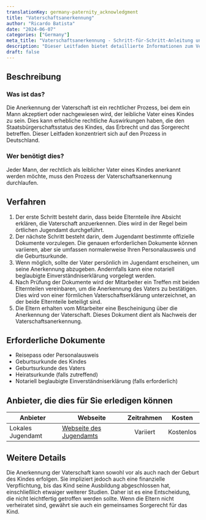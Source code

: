 ```yaml
---
translationKey: germany-paternity_acknowledgment
title: "Vaterschaftsanerkennung"
author: "Ricardo Batista"
date: "2024-06-07"
categories: ["Germany"]
meta_title: "Vaterschaftsanerkennung - Schritt-für-Schritt-Anleitung und erforderliche Dokumente"
description: "Dieser Leitfaden bietet detaillierte Informationen zum Verfahren der Vaterschaftsanerkennung in Deutschland"
draft: false
---
```


## Beschreibung
### Was ist das?
Die Anerkennung der Vaterschaft ist ein rechtlicher Prozess, bei dem ein Mann akzeptiert oder nachgewiesen wird, der leibliche Vater eines Kindes zu sein. Dies kann erhebliche rechtliche Auswirkungen haben, die den Staatsbürgerschaftsstatus des Kindes, das Erbrecht und das Sorgerecht betreffen. Dieser Leitfaden konzentriert sich auf den Prozess in Deutschland.

### Wer benötigt dies?
Jeder Mann, der rechtlich als leiblicher Vater eines Kindes anerkannt werden möchte, muss den Prozess der Vaterschaftsanerkennung durchlaufen.

## Verfahren
1. Der erste Schritt besteht darin, dass beide Elternteile ihre Absicht erklären, die Vaterschaft anzuerkennen. Dies wird in der Regel beim örtlichen Jugendamt durchgeführt.
2. Der nächste Schritt besteht darin, dem Jugendamt bestimmte offizielle Dokumente vorzulegen. Die genauen erforderlichen Dokumente können variieren, aber sie umfassen normalerweise Ihren Personalausweis und die Geburtsurkunde.
3. Wenn möglich, sollte der Vater persönlich im Jugendamt erscheinen, um seine Anerkennung abzugeben. Andernfalls kann eine notariell beglaubigte Einverständniserklärung vorgelegt werden.
4. Nach Prüfung der Dokumente wird der Mitarbeiter ein Treffen mit beiden Elternteilen vereinbaren, um die Anerkennung des Vaters zu bestätigen. Dies wird von einer förmlichen Vaterschaftserklärung unterzeichnet, an der beide Elternteile beteiligt sind.
5. Die Eltern erhalten vom Mitarbeiter eine Bescheinigung über die Anerkennung der Vaterschaft. Dieses Dokument dient als Nachweis der Vaterschaftsanerkennung.

## Erforderliche Dokumente
- Reisepass oder Personalausweis
- Geburtsurkunde des Kindes
- Geburtsurkunde des Vaters
- Heiratsurkunde (falls zutreffend)
- Notariell beglaubigte Einverständniserklärung (falls erforderlich)

## Anbieter, die dies für Sie erledigen können

| Anbieter        |     Webseite     |     Zeitrahmen    |       Kosten      |
| --------------- | --------------- |  :-------------: | :-------------: |
| Lokales Jugendamt      |  [Webseite des Jugendamts](https://www.bmfsfj.de/bmfsfj/themen/jugendhilfe/jugendaemter)       |      Variiert      |        Kostenlos       |

## Weitere Details
Die Anerkennung der Vaterschaft kann sowohl vor als auch nach der Geburt des Kindes erfolgen. Sie impliziert jedoch auch eine finanzielle Verpflichtung, bis das Kind seine Ausbildung abgeschlossen hat, einschließlich etwaiger weiterer Studien. Daher ist es eine Entscheidung, die nicht leichtfertig getroffen werden sollte. Wenn die Eltern nicht verheiratet sind, gewährt sie auch ein gemeinsames Sorgerecht für das Kind.